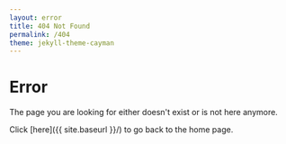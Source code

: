 ```yaml
---
layout: error
title: 404 Not Found
permalink: /404
theme: jekyll-theme-cayman
---
```


# Error

The page you are looking for either doesn't exist or is not here anymore.

Click [here]({{ site.baseurl }}/) to go back to the home page.
